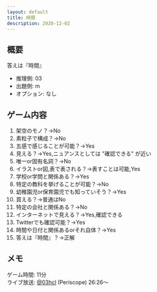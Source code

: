 ```yaml
---
layout: default
title: 時間
description: 2020-12-02
---
```


## 概要

答えは『時間』

- 推理側: 03
- 出題側: m
- オプション: なし

## ゲーム内容

1. 架空のモノ？→No
2. 素粒子で構成？→No
3. 五感で感じることが可能？→Yes
4. 見える？→Yes,ニュアンスとしては "確認できる" が近い
5. 唯一or固有名詞？→No
6. イラストor図,表で表される？→表すことは可能,Yes
7. 学校or学問と関係ある？→Yes
8. 特定の教科を挙げることが可能？→No
9. 幼稚園児or保育園児でも知っていそう？→Yes
10. 買える？→普通はNo
11. 特定の会社と関係ある？→No
12. インターネットで見える？→Yes,確認できる
13. Twitterでも確認可能？→Yes
14. 時間や日付と関係あるorそれ自体？→Yes
15. 答えは『時間』？→正解

## メモ

ゲーム時間: 11分  
ライブ放送: [@03hcl](https://www.periscope.tv/03hcl/1PlKQPBMyNDxE?t=26m26s) (Periscope) 26:26～
